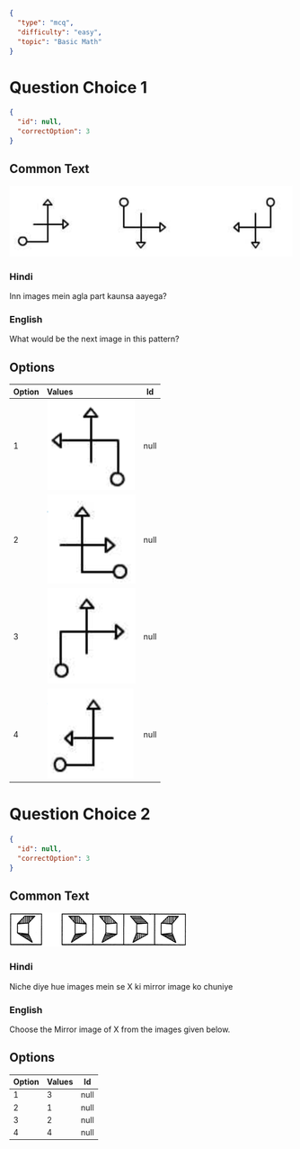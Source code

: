 ```json
{
  "type": "mcq",
  "difficulty": "easy",
  "topic": "Basic Math"
}
```

# Question Choice 1
```json
{
  "id": null,
  "correctOption": 3
}
```

## Common Text
![](images/question_16/choice1/choice1.png)

### Hindi
Inn images mein agla part kaunsa aayega?

### English
What would be the next image in this pattern?

## Options
| Option | Values                                      |Id     |
|:-------|:--------------------------------------------|:-----:|
| 1      | ![](images/question_16/choice1/option1.png) |null   |
| 2      | ![](images/question_16/choice1/option2.png) |null   |
| 3      | ![](images/question_16/choice1/option3.png) |null   |
| 4      | ![](images/question_16/choice1/option4.png) |null   |

# Question Choice 2
```json
{
  "id": null,
  "correctOption": 3
}
```

## Common Text
![](images/question_16/choice2/choice2.png)

### Hindi
Niche diye hue images mein se X ki mirror image ko chuniye

### English
Choose the Mirror image of X from the images given below.

## Options
| Option | Values |Id     |
|:-------|:-------|:-----:|
| 1      | 3      |null   |
| 2      | 1      |null   |
| 3      | 2      |null   |
| 4      | 4      |null   |
